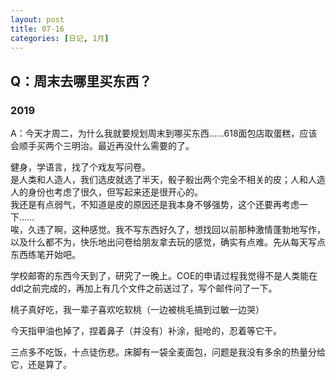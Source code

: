 ```yaml
---
layout: post
title: 07-16
categories: [日记, 1月]
---
```

## Q：周末去哪里买东西？

### 2019
A：今天才周二，为什么我就要规划周末到哪买东西……618面包店取蛋糕，应该会顺手买两个三明治。最近再没什么需要的了。  

健身，学语言，找了个戏友写问卷。  
是人类和人造人，我们选皮就选了半天，骰子骰出两个完全不相关的皮；人和人造人的身份也考虑了很久，但写起来还是很开心的。  
我还是有点弱气，不知道是皮的原因还是我本身不够强势，这个还要再考虑一下……  
唉，久违了啊，这种感觉。我不写东西好久了，想找回以前那种激情蓬勃地写作，以及什么都不为，快乐地出问卷给朋友拿去玩的感觉，确实有点难。先从每天写点东西练笔开始吧。  

学校邮寄的东西今天到了，研究了一晚上。COE的申请过程我觉得不是人类能在ddl之前完成的，再加上有几个文件之前送过了，写个邮件问了一下。  

桃子真好吃，我一辈子喜欢吃软桃（一边被桃毛搞到过敏一边哭）  

今天指甲油也掉了，捏着鼻子（并没有）补涂，挺呛的，忍着等它干。  

三点多不吃饭，十点徒伤悲。床脚有一袋全麦面包，问题是我没有多余的热量分给它，还是算了。  
